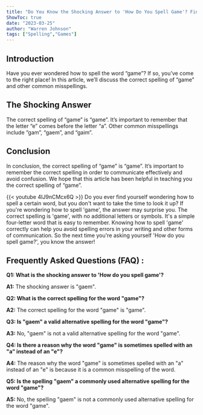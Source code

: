 ```yaml
---
title: "Do You Know the Shocking Answer to 'How Do You Spell Game'? Find Out Now!"
ShowToc: true 
date: "2023-03-25"
author: "Warren Johnson" 
tags: ["Spelling","Games"]
---
```

## Introduction 

Have you ever wondered how to spell the word “game”? If so, you’ve come to the right place! In this article, we’ll discuss the correct spelling of “game” and other common misspellings. 

## The Shocking Answer 

The correct spelling of “game” is “game”. It’s important to remember that the letter “e” comes before the letter “a”. Other common misspellings include “gam”, “gaem”, and “gaim”. 

## Conclusion 

In conclusion, the correct spelling of “game” is “game”. It’s important to remember the correct spelling in order to communicate effectively and avoid confusion. We hope that this article has been helpful in teaching you the correct spelling of “game”.

{{< youtube 4IJ9nCMcx6Q >}} 
Do you ever find yourself wondering how to spell a certain word, but you don't want to take the time to look it up? If you're wondering how to spell 'game', the answer may surprise you. The correct spelling is 'game', with no additional letters or symbols. It's a simple four-letter word that is easy to remember. Knowing how to spell 'game' correctly can help you avoid spelling errors in your writing and other forms of communication. So the next time you're asking yourself 'How do you spell game?', you know the answer!

## Frequently Asked Questions (FAQ) :
**Q1: What is the shocking answer to 'How do you spell game'?**

**A1:** The shocking answer is "gaem".

**Q2: What is the correct spelling for the word "game"?**

**A2:** The correct spelling for the word "game" is "game".

**Q3: Is "gaem" a valid alternative spelling for the word "game"?**

**A3:** No, "gaem" is not a valid alternative spelling for the word "game".

**Q4: Is there a reason why the word "game" is sometimes spelled with an "a" instead of an "e"?**

**A4:** The reason why the word "game" is sometimes spelled with an "a" instead of an "e" is because it is a common misspelling of the word.

**Q5: Is the spelling "gaem" a commonly used alternative spelling for the word "game"?**

**A5:** No, the spelling "gaem" is not a commonly used alternative spelling for the word "game".





